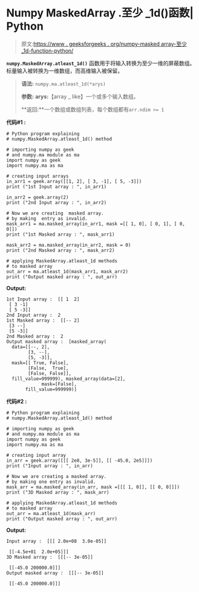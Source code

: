 # Numpy MaskedArray .至少 _1d()函数| Python

> 原文:[https://www . geeksforgeeks . org/numpy-masked array-至少 _1d-function-python/](https://www.geeksforgeeks.org/numpy-maskedarray-atleast_1d-function-python/)

**`numpy.MaskedArray.atleast_1d()`** 函数用于将输入转换为至少一维的屏蔽数组。标量输入被转换为一维数组，而高维输入被保留。

> **语法:** `numpy.ma.atleast_1d(*arys)`
> 
> **参数:**
> **arys:**【array _ like】一个或多个输入数组。
> 
> **返回:**一个数组或数组列表，每个数组都有`arr.ndim >= 1`

**代码#1 :**

```
# Python program explaining
# numpy.MaskedArray.atleast_1d() method 

# importing numpy as geek  
# and numpy.ma module as ma 
import numpy as geek 
import numpy.ma as ma 

# creating input arrays  
in_arr1 = geek.array([[1, 2], [ 3, -1], [ 5, -3]])
print ("1st Input array : ", in_arr1)

in_arr2 = geek.array(2)
print ("2nd Input array : ", in_arr2)

# Now we are creating  masked array. 
# by making  entry as invalid.  
mask_arr1 = ma.masked_array(in_arr1, mask =[[ 1, 0], [ 0, 1], [ 0, 0]]) 
print ("1st Masked array : ", mask_arr1)

mask_arr2 = ma.masked_array(in_arr2, mask = 0) 
print ("2nd Masked array : ", mask_arr2)

# applying MaskedArray.atleast_1d methods 
# to masked array 
out_arr = ma.atleast_1d(mask_arr1, mask_arr2) 
print ("Output masked array : ", out_arr) 
```

**Output:**

```
1st Input array :  [[ 1  2]
 [ 3 -1]
 [ 5 -3]]
2nd Input array :  2
1st Masked array :  [[-- 2]
 [3 --]
 [5 -3]]
2nd Masked array :  2
Output masked array :  [masked_array(
  data=[[--, 2],
        [3, --],
        [5, -3]],
  mask=[[ True, False],
        [False,  True],
        [False, False]],
  fill_value=999999), masked_array(data=[2],
             mask=[False],
       fill_value=999999)]

```

**代码#2 :**

```
# Python program explaining
# numpy.MaskedArray.atleast_1d() method 

# importing numpy as geek  
# and numpy.ma module as ma 
import numpy as geek 
import numpy.ma as ma 

# creating input array 
in_arr = geek.array([[[ 2e8, 3e-5]], [[ -45.0, 2e5]]])
print ("Input array : ", in_arr)

# Now we are creating a masked array. 
# by making one entry as invalid.  
mask_arr = ma.masked_array(in_arr, mask =[[[ 1, 0]], [[ 0, 0]]]) 
print ("3D Masked array : ", mask_arr) 

# applying MaskedArray.atleast_1d methods 
# to masked array
out_arr = ma.atleast_1d(mask_arr) 
print ("Output masked array : ", out_arr)
```

**Output:**

```
Input array :  [[[ 2.0e+08  3.0e-05]]

 [[-4.5e+01  2.0e+05]]]
3D Masked array :  [[[-- 3e-05]]

 [[-45.0 200000.0]]]
Output masked array :  [[[-- 3e-05]]

 [[-45.0 200000.0]]]

```